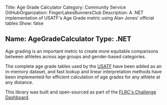 ﻿Title: Age Grade Calculator
Category: Community Service
GitHubOrganization: FingerLakesRunnersClub
Description: A .NET implementation of USATF's Age Grade metric using Alan Jones' official tables
Show: false

Name: AgeGradeCalculator
Type: .NET
---

Age grading is an important metric to create more equitable comparisons between athletes across age groups and gender-based categories.

The complete age grade tables used by the [USATF](https://usatf.org) have been added as an in-memory dataset, and fast lookup and linear interpretation methods have been implemented for efficient calculation of age grades for any athlete at any distance.

This library was built and open-sourced as part of the [FLRC's Challenge Dashboard](/software/FLRC-Challenge).
